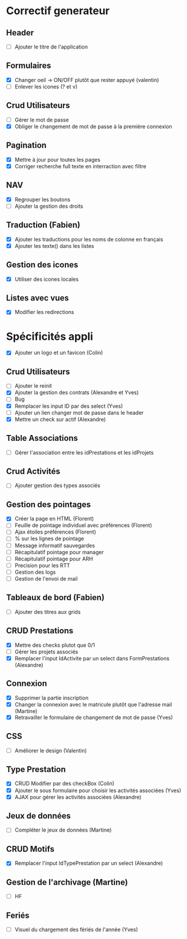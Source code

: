# Correctif generateur

## Header

* [ ] Ajouter le titre de l'application

## Formulaires

* [X] Changer oeil -> ON/OFF plutôt que rester appuyé (valentin)
* [ ] Enlever les icones (? et v)

## Crud Utilisateurs

* [ ] Gérer le mot de passe
* [X] Obliger le changement de mot de passe à la première connexion

## Pagination

* [X] Mettre à jour pour toutes les pages
* [X] Corriger recherche full texte en interraction avec filtre

## NAV

* [X] Regrouper les boutons
* [ ] Ajouter la gestion des droits

## Traduction (Fabien)

* [X] Ajouter les traductions pour les noms de colonne en français
* [X] Ajouter les texte() dans les listes

## Gestion des icones

* [X] Utiliser des icones locales

## Listes avec vues

* [X] Modifier les redirections

# Spécificités appli

* [X] Ajouter un logo et un favicon (Colin)

## Crud Utilisateurs

* [ ] Ajouter le reinit
* [X] Ajouter la gestion des contrats (Alexandre et Yves)
* [ ] Bug
* [X] Remplacer les input ID par des select (Yves)
* [ ] Ajouter un lien changer mot de passe dans le header
* [X] Mettre un check sur actif (Alexandre)

## Table Associations

* [ ] Gérer l'association entre les idPrestations et les idProjets

## Crud Activités

* [ ] Ajouter gestion des types associés

## Gestion des pointages

* [X] Créer la page en HTML (Florent)
* [ ] Feuille de pointage individuel avec préférences (Florent)
* [ ] Ajax étoiles préférences (Florent)
* [ ] % sur les lignes de pointage
* [ ] Message informatif sauvegardes
* [ ] Récapitulatif pointage pour manager
* [ ] Récapitulatif pointage pour ARH
* [ ] Precision pour les RTT
* [ ] Gestion des logs
* [ ] Gestion de l'envoi de mail

## Tableaux de bord (Fabien)

* [ ] Ajouter des titres aux grids

## CRUD Prestations

* [X] Mettre des checks plutot que 0/1
* [ ] Gérer les projets associés
* [X] Remplacer l'input IdActivite par un select dans FormPrestations (Alexandre)

## Connexion

* [X] Supprimer la partie inscription
* [X] Changer la connexion avec le matricule plutôt que l'adresse mail (Martine)
* [X] Retravailler le formulaire de changement de mot de passe (Yves)

## CSS

* [ ] Améliorer le design (Valentin)

## Type Prestation

* [X] CRUD Modifier par des checkBox (Colin)
* [X] Ajouter le sous formulaire pour choisir les activités associées (Yves)
* [X] AJAX pour gérer les activités associées (Alexandre)

## Jeux de données

* [ ] Compléter le jeux de données (Martine)

## CRUD Motifs

* [X] Remplacer l'input IdTypePrestation par un select (Alexandre)

## Gestion de l'archivage (Martine)

* [ ] HF

## Feriés

* [ ] Visuel du chargement des fériés de l'année (Yves)
